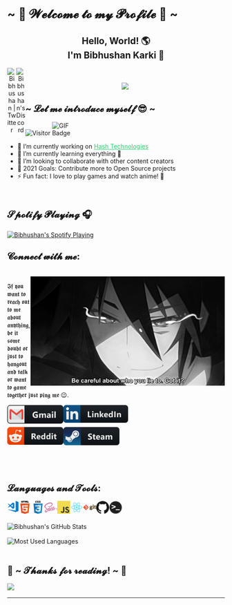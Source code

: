 <h1 align="left">~ 💖 𝓦𝓮𝓵𝓬𝓸𝓶𝓮 𝓽𝓸 𝓶𝔂 𝓟𝓻𝓸𝓯𝓲𝓵𝓮 💖 ~</h1>
<div style="text-align: center">
<h2>
Hello, World! 🌎 
<br/>I'm Bibhushan Karki 👋
</h2>
<a href="https://twitter.com/BibhushanKarki1">
  <img align="left" alt="Bibhushan | Twitter" width="21px" src="https://raw.githubusercontent.com/anuraghazra/anuraghazra/master/assets/twitter.svg" />
</a>
<a href="https://discord.gg/Q64a82kC">
  <img align="left" alt="Bibhushan's Discord" width="21px" src="https://raw.githubusercontent.com/anuraghazra/anuraghazra/master/assets/discord-round.svg" />
</a>
<br/>
<br/>
<img style="max-width:450" src="https://github.com/BibhushanKarki/BibhushanKarki/blob/main/assets/joey.gif"/>
</div>

<h2>~ 𝓛𝓮𝓽 𝓶𝓮 𝓲𝓷𝓽𝓻𝓸𝓭𝓾𝓬𝓮 𝓶𝔂𝓼𝓮𝓵𝓯 😎 ~</h2> 

<img hight="280" width="400" alt="GIF" align="right" src="https://github.com/BibhushanKarki/BibhushanKarki/blob/main/assets/1936.gif">

![Visitor Badge](https://visitor-badge.laobi.icu/badge?page_id=BibhushanKarki)

- 🔭 I’m currently working on <a style="color: #2ecc71;" href="https://hashtechnologies.net/" target="_blank">Hash Technologies</a>
- 🌱 I’m currently learning everything 🤣
- 👯 I’m looking to collaborate with other content creators
- 🥅 2021 Goals: Contribute more to Open Source projects
- ⚡ Fun fact: I love to play games and watch anime! 🤣

<br/>

## 𝓢𝓹𝓸𝓽𝓲𝓯𝔂 𝓟𝓵𝓪𝔂𝓲𝓷𝓰 🎧

[<img src="https://now-playing-codestackr.vercel.app/api/spotify-playing" alt="Bibhushan's Spotify Playing" width="350" />](https://open.spotify.com/user/31lade5th3tziccmsse7425vabyq)

## 𝓒𝓸𝓷𝓷𝓮𝓬𝓽 𝔀𝓲𝓽𝓱 𝓶𝓮:

<p>
 </br>

<img hight="320" width="450" align="right" alt="GIF" src="https://github.com/BibhushanKarki/BibhushanKarki/blob/main/assets/93195.gif">

𝕴𝖋 𝖞𝖔𝖚 𝖜𝖆𝖓𝖙 𝖙𝖔 𝖗𝖊𝖆𝖈𝖍 𝖔𝖚𝖙 𝖙𝖔 𝖒𝖊 𝖆𝖇𝖔𝖚𝖙 𝖆𝖓𝖞𝖙𝖍𝖎𝖓𝖌, 𝖇𝖊 𝖎𝖙 𝖘𝖔𝖒𝖊 𝖉𝖔𝖚𝖇𝖙 𝖔𝖗 𝖏𝖚𝖘𝖙 𝖙𝖔 𝖍𝖆𝖓𝖌𝖔𝖚𝖙 𝖆𝖓𝖉 𝖙𝖆𝖑𝖐 𝖔𝖗 𝖜𝖆𝖓𝖙 𝖙𝖔 𝖌𝖆𝖒𝖊 𝖙𝖔𝖌𝖊𝖙𝖍𝖊𝖗 𝖏𝖚𝖘𝖙 𝖕𝖎𝖓𝖌 𝖒𝖊 😉.

<a href="mailto:bibhushan.karki11@gmail.com">
 <img align="left" alt="Gmail" width="130" hight="100" src="https://github.com/BibhushanKarki/BibhushanKarki/blob/main/assets/icons/gmail.png" />
</a>
<a href="https://www.linkedin.com/in/bibhushan-karki-3184b013a/">
  <img align="left" alt="Linkedin" width="150" hight="100" src="https://github.com/BibhushanKarki/BibhushanKarki/blob/main/assets/icons/linkedin.png" />
</br>
</br>
</br>
</a>
<a href="https://www.reddit.com/user/BibhushanKarki">
  <img align="left" alt=" Reddit" width="130" hight="100" src="https://github.com/BibhushanKarki/BibhushanKarki/blob/main/assets/icons/reddit.png" />
</a>
<a href="https://steamcommunity.com/profiles/76561198261087242/">
  <img align="left" alt="Steam" width="130" hight="100" src="https://github.com/BibhushanKarki/BibhushanKarki/blob/main/assets/icons/steam.png" />
</a>
 </p>
<br />
<br />
<br />
<br />
<br />

## 𝓛𝓪𝓷𝓰𝓾𝓪𝓰𝓮𝓼 𝓪𝓷𝓭 𝓣𝓸𝓸𝓵𝓼:

<img align="left" alt="Visual Studio Code" width="26px" src="https://raw.githubusercontent.com/github/explore/80688e429a7d4ef2fca1e82350fe8e3517d3494d/topics/visual-studio-code/visual-studio-code.png" />
<img align="left" alt="HTML5" width="30px" src="https://raw.githubusercontent.com/github/explore/80688e429a7d4ef2fca1e82350fe8e3517d3494d/topics/html/html.png" />
<img align="left" alt="CSS3" width="30px" src="https://raw.githubusercontent.com/github/explore/80688e429a7d4ef2fca1e82350fe8e3517d3494d/topics/css/css.png" />
<img align="left" alt="Sass" width="30px" src="https://raw.githubusercontent.com/github/explore/80688e429a7d4ef2fca1e82350fe8e3517d3494d/topics/sass/sass.png" />
<img align="left" alt="JavaScript" width="30px" src="https://raw.githubusercontent.com/github/explore/80688e429a7d4ef2fca1e82350fe8e3517d3494d/topics/javascript/javascript.png" />
<img align="left" alt="React" width="30px" src="https://raw.githubusercontent.com/github/explore/80688e429a7d4ef2fca1e82350fe8e3517d3494d/topics/react/react.png" />
<img align="left" alt="Git" width="30px" src="https://raw.githubusercontent.com/github/explore/80688e429a7d4ef2fca1e82350fe8e3517d3494d/topics/git/git.png" />
<img align="left" alt="GitHub" width="30px" src="https://raw.githubusercontent.com/github/explore/78df643247d429f6cc873026c0622819ad797942/topics/github/github.png" />
<img align="left" alt="Terminal" width="30px" src="https://raw.githubusercontent.com/github/explore/80688e429a7d4ef2fca1e82350fe8e3517d3494d/topics/terminal/terminal.png" />
<br />
<br />
<br/>

<div align="left">
<img alt="Bibhushan's GitHub Stats" src="https://github-readme-stats-bibhushankarki.vercel.app/api?username=BibhushanKarki&show_icons=true&hide_border=true&theme=dracula" />
</div>
<br/>
<div align="left">
<img alt="Most Used Languages" src="https://github-readme-stats-bibhushankarki.vercel.app/api/top-langs/?username=BibhushanKarki&hide=TeX&layout=compact&theme=tokyonight&show_icons=true" />
</div>
<br/>
<h2 align="left">💖 ~ 𝓣𝓱𝓪𝓷𝓴𝓼 𝓯𝓸𝓻 𝓻𝓮𝓪𝓭𝓲𝓷𝓰! ~ 💖</h2>
<div align="left">
<img src="https://media1.tenor.com/images/0d31af83a215a5659f0aa7974d8d9b5c/tenor.gif?itemid=14973267">
</div>
<hr>
